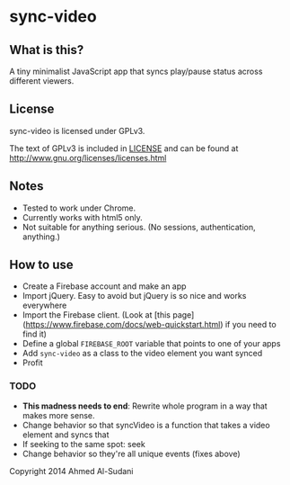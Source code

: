# sync-video

## What is this?

A tiny minimalist JavaScript app that syncs play/pause status across different
viewers.

## License

sync-video is licensed under GPLv3.

The text of GPLv3 is included in [LICENSE](LICENSE) and can be found at
http://www.gnu.org/licenses/licenses.html

## Notes

- Tested to work under Chrome.
- Currently works with html5 only.
- Not suitable for anything serious. (No sessions, authentication, anything.)

## How to use

- Create a Firebase account and make an app
- Import jQuery. Easy to avoid but jQuery is so nice and works everywhere
- Import the Firebase client. (Look at [this page]
  (https://www.firebase.com/docs/web-quickstart.html) if you need to find it)
- Define a global `FIREBASE_ROOT` variable that points to one of your apps
- Add `sync-video` as a class to the video element you want synced
- Profit

### TODO

- **This madness needs to end**: Rewrite whole program in a way that makes more sense.
- Change behavior so that syncVideo is a function that takes a video element and
  syncs that
- If seeking to the same spot: seek
- Change behavior so they're all unique events (fixes above)

Copyright 2014 Ahmed Al-Sudani
